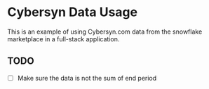 # Cybersyn Data Usage

This is an example of using Cybersyn.com data from the snowflake marketplace in a full-stack application.


## TODO
- [ ] Make sure the data is not the sum of end period